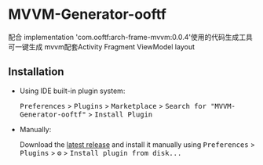 # MVVM-Generator-ooftf

  配合 implementation 'com.ooftf:arch-frame-mvvm:0.0.4'使用的代码生成工具
  可一键生成 mvvm配套Activity Fragment ViewModel layout 


## Installation

- Using IDE built-in plugin system:
  
  <kbd>Preferences</kbd> > <kbd>Plugins</kbd> > <kbd>Marketplace</kbd> > <kbd>Search for "MVVM-Generator-ooftf"</kbd> >
  <kbd>Install Plugin</kbd>
  
- Manually:

  Download the [latest release](https://github.com/ooftf/Android-MVVM-Generator/releases/latest) and install it manually using
  <kbd>Preferences</kbd> > <kbd>Plugins</kbd> > <kbd>⚙️</kbd> > <kbd>Install plugin from disk...</kbd>

